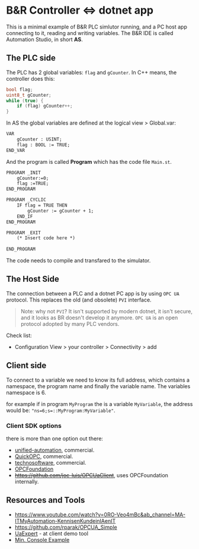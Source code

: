 # B&R Controller <=> dotnet app

This is a minimal example of B&R PLC simlutor running, and a PC host app connecting to it, reading and writing variables. The B&R IDE is called Automation Studio, in short **AS**.

## The PLC side

The PLC has 2 global variables: `flag` and `gCounter`. In C++ means, the controller does this:

```c++
bool flag;
uint8_t gCounter;
while (true) {
    if (flag) gCounter++;
}
```

In AS the global variables are defined at the logical view > Global.var:

```reStructuredText
VAR
	gCounter : USINT;
	flag : BOOL := TRUE;
END_VAR
```

And the program is called **Program** which has the code file `Main.st`.

```reStructuredText
PROGRAM _INIT
	gCounter:=0;
	flag :=TRUE;
END_PROGRAM

PROGRAM _CYCLIC
	IF flag = TRUE THEN
		gCounter := gCounter + 1;		
	END_IF	 
END_PROGRAM

PROGRAM _EXIT
	(* Insert code here *)
	 
END_PROGRAM
```

The code needs to compile and transfared to the simulator.

## The Host Side

The connection between a PLC and a dotnet PC app is by using `OPC UA` protocol. This replaces the old (and obsolete) `PVI` interface.

> Note: why not `PVI`? It isn't supported by modern dotnet, it isn't secure, and it looks as BR doesn't develop it anymore. `OPC UA` is an open protocol adopted by many PLC vendors.

Check list:
- Configuration View > your controller > Connectivity > add 

## Client side

To connect to a variable we need to know its full address, which contains a namespace, the program name and finally the variable name. The variables namespace is 6. 

for example if in program `MyProgram` the is a variable `MyVariable`, the address would be: `"ns=6;s=::MyProgram:MyVariable"`.

### Client SDK options

there is more than one option out there:
- [unified-automation](https://www.unified-automation.com/products/client-sdk/net-ua-client-sdk.html), commercial.
- [QuickOPC](https://www.opclabs.com/products/quickopc), commercial.
- [technosoftware](https://technosoftware.com/?product=opc-ua-client-net/), commercial.
- [OPCFoundation](https://www.nuget.org/packages/OPCFoundation.NetStandard.Opc.Ua/)
- ~~https://github.com/joc-luis/OPCUaClient~~, uses OPCFoundation internally.



## Resources and Tools
- https://www.youtube.com/watch?v=0RO-Veo4mBc&ab_channel=MA-ITMyAutomation-KennisenKundeinIAenIT
- https://github.com/rparak/OPCUA_Simple
- [UaExpert](https://www.unified-automation.com/downloads/opc-ua-clients.html) - at client demo tool
- [Min. Console Example](https://stackoverflow.com/a/30625358/2378218)